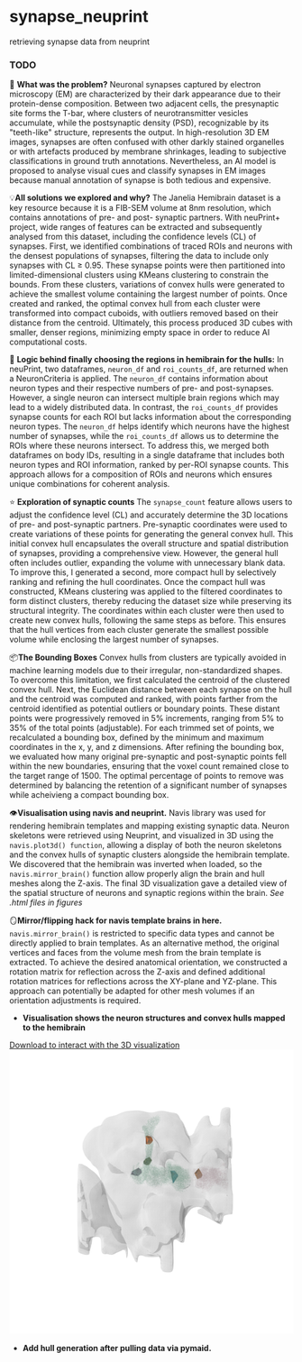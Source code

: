 # synapse_neuprint
retrieving synapse data from neuprint 

### TODO
🚩 **What was the problem?**
Neuronal synapses captured by electron microscopy (EM) are characterized by their dark appearance due to their protein-dense composition. Between two adjacent cells, the presynaptic site forms the T-bar, where clusters of neurotransmitter vesicles accumulate, while the postsynaptic density (PSD), recognizable by its "teeth-like" structure, represents the output. In high-resolution 3D EM images, synapses are often confused with other darkly stained organelles or with artefacts produced by membrane shrinkages, leading to subjective classifications in ground truth annotations. Nevertheless, an AI model is proposed to analyse visual cues and classify synapses in EM images because manual annotation of synapse is both tedious and expensive.

💡**All solutions we explored and why?**
The Janelia Hemibrain dataset is a key resource because it is a FIB-SEM volume at 8nm resolution, which contains annotations of pre- and post- synaptic partners. With neuPrint+ project, wide ranges of features can be extracted and subsequently analysed from this dataset, including the confidence levels (CL) of synapses. First, we identified combinations of traced ROIs and neurons with the densest populations of synapses, filtering the data to include only synapses with CL ≥ 0.95. These synapse points were then partitioned into limited-dimensional clusters using KMeans clustering to constrain the bounds. From these clusters, variations of convex hulls were generated to achieve the smallest volume containing the largest number of points. Once created and ranked, the optimal convex hull from each cluster were transformed into compact cuboids, with outliers removed based on their distance from the centroid. Ultimately, this process produced 3D cubes with smaller, denser regions, minimizing empty space in order to reduce AI computational costs.

🧠 **Logic behind finally choosing the regions in hemibrain for the hulls:**
In neuPrint, two dataframes, `neuron_df` and `roi_counts_df`, are returned when a NeuronCriteria is applied. The `neuron_df` contains information about neuron types and their respective numbers of pre- and post-synapses. However, a single neuron can intersect multiple brain regions which may lead to a widely distributed data. In contrast, the `roi_counts_df` provides synapse counts for each ROI but lacks information about the corresponding neuron types. The `neuron_df` helps identify which neurons have the highest number of synapses, while the `roi_counts_df` allows us to determine the ROIs where these neurons intersect. To address this, we merged both dataframes on body IDs, resulting in a single dataframe that includes both neuron types and ROI information, ranked by per-ROI synapse counts. This approach allows for a composition of ROIs and neurons which ensures unique combinations for coherent analysis.

⭐ **Exploration of synaptic counts**
The `synapse_count` feature allows users to adjust the confidence level (CL) and accurately determine the 3D locations of pre- and post-synaptic partners. Pre-synaptic coordinates were used to create variations of these points for generating the general convex hull. This initial convex hull encapsulates the overall structure and spatial distribution of synapses, providing a comprehensive view. However, the general hull often includes outlier, expanding the volume with unnecessary blank data. To improve this, I generated a second, more compact hull by selectively ranking and refining the hull coordinates. Once the compact hull was constructed, KMeans clustering was applied to the filtered coordinates to form distinct clusters, thereby reducing the dataset size while preserving its structural integrity. The coordinates within each cluster were then used to create new convex hulls, following the same steps as before. This ensures that the hull vertices from each cluster generate the smallest possible volume while enclosing the largest number of synapses.

📦**The Bounding Boxes** Convex hulls from clusters are typically avoided in machine learning models due to their irregular, non-standardized shapes. To overcome this limitation, we first calculated the centroid of the clustered convex hull. Next, the Euclidean distance between each synapse on the hull and the centroid was computed and ranked, with points farther from the centroid identified as potential outliers or boundary points. These distant points were progressively removed in 5% increments, ranging from 5% to 35% of the total points (adjustable). For each trimmed set of points, we recalculated a bounding box, defined by the minimum and maximum coordinates in the x, y, and z dimensions. After refining the bounding box, we evaluated how many original pre-synaptic and post-synaptic points fell within the new boundaries, ensuring that the voxel count remained close to the target range of 1500. The optimal percentage of points to remove was determined by balancing the retention of a significant number of synapses while acheivieng a compact bounding box. 

👁️**Visualisation using navis and neuprint.** Navis library was used for rendering hemibrain templates and mapping existing synaptic data. Neuron skeletons were retrieved using Neuprint, and visualized in 3D using the `navis.plot3d() function`, allowing a display of both the neuron skeletons and the convex hulls of synaptic clusters alongside the hemibrain template. We discovered that the hemibrain was inverted when loaded, so the `navis.mirror_brain()` function allow properly align the brain and hull meshes along the Z-axis. The final 3D visualization gave a detailed view of the spatial structure of neurons and synaptic regions within the brain. _See .html files in figures_

🪞**Mirror/flipping hack for navis template brains in here.** `navis.mirror_brain()` is restricted to specific data types and cannot be directly applied to brain templates. As an alternative method,  the original vertices and faces from the volume mesh from the brain template is extracted. To achieve the desired anatomical orientation, we constructed a rotation matrix for reflection across the Z-axis and defined additional rotation matrices for reflections across the XY-plane and YZ-plane. This approach can potentially be adapted for other mesh volumes if an orientation adjustments is required.

- **Visualisation shows the neuron structures and convex hulls mapped to the hemibrain**

[Download to interact with the 3D visualization](https://github.com/shiyanlee/synapse_neuprint/blob/main/figures/htmls/interactive_brain%26hull_3d.html)
![Brain Hull Visualization](./figures/svgs/brainhull_mesh.png)


- **Add hull generation after pulling data via pymaid.**
